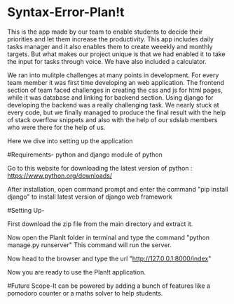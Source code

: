 # Syntax-Error-Plan!t

This is the app made by our team to enable students to decide their priorities and let them increase the productivity. This app includes daily tasks manager and it also enables them to create weeekly and monthly targets. But what makes our project unique is that we had enabled it to take the input for tasks through voice. We have also included a calculator. 

We ran into mulitple challenges at many points in development. For every team member it was first time developing an web application. The frontend section of team faced challenges in creating the css and js for html pages, while it was database and linking for backend section. Using django for developing the backend was a really challenging task. We nearly stuck at every code, but we finally managed to produce the final result with the help of stack overflow snippets and also with the help of our sdslab members who were there for the help of us. 

Here we dive into setting up the application

#Requirements- python and django module of python

Go to this website for downloading the latest version of python : https://www.python.org/downloads/ 

After installation, open command prompt and enter the command "pip install django" to install latest version of django web framework

#Setting Up-

First download the zip file from the main directory and extract it. 

Now open the PlanIt folder in terminal and type the command "python manage.py runserver"
This command will run the server.

Now head to the browser and type the url "http://127.0.0.1:8000/index"

Now you are ready to use the Plan!t application.

#Future Scope-It can be powered by adding a bunch of features like a pomodoro counter or a maths solver to help students.
